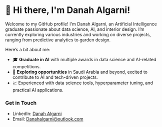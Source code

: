 # 👋 Hi there, I'm Danah Algarni!

Welcome to my GitHub profile! I'm Danah Algarni, an Artificial Intelligence graduate passionate about data science, AI, and interior design. I’m currently exploring various industries and working on diverse projects, ranging from predictive analytics to garden design.

Here’s a bit about me:

- 🎓 **Graduate in AI** with multiple awards in data science and AI-related competitions.
- 💼 **Exploring opportunities** in Saudi Arabia and beyond, excited to contribute to AI and tech-driven projects.
- 📈 Experienced with data science tools, hyperparameter tuning, and practical AI applications.

### Get in Touch
- LinkedIn: [Danah Algarni](https://www.linkedin.com/in/danahalgarni)
- Email: [Danahalgarni@outlook.com](mailto:Danahalgarni@outlook.com)



